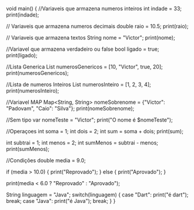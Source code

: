 void main() {
  //Variaveis que armazena numeros inteiros
  int indade = 33;
  print(indade);

  // Variaveis que armazena numeros decimais
  double raio = 10.5;
  print(raio);

  // Variaveis que armazena textos
  String nome = "Victor";
  print(nome);

  //Variavel que armazena verdadeiro ou false
  bool ligado = true;
  print(ligado);

  //Lista Generica
  List numerosGenericos = [10, "Victor", true, 20];
  print(numerosGenericos);
  
  //Lista de numeros Inteiros
  List numerosInteiro = [1, 2, 3, 4];
  print(numerosInteiro);

  //Variavel MAP
  Map<String, String> nomeSobrenome = {"Victor": "Padovam", "Caio": "Silva"};
  print(nomeSobrenome);
  
  //Sem tipo
  var nomeTeste = "Victor";
  print("O nome é $nomeTeste");

  //Operaçoes
   int soma = 1;
   int dois = 2;
   int sum = soma + dois;
   print(sum);

   int subtrai = 1;
   int menos = 2;
   int sumMenos = subtrai - menos;
   print(sumMenos);

  //Condições
  double media = 9.0;
  
  if (media > 10.0) {
      print("Reprovado");
   } else {
      print("Aprovado");
    }

  print(media < 6.0 ? "Reprovado" : "Aprovado");

  String linguagem = "Java";
  switch(linguagem) {
    case "Dart":
     print("é dart");
     break;
    case "Java":
     print("é Java");
     break;
   }
}
